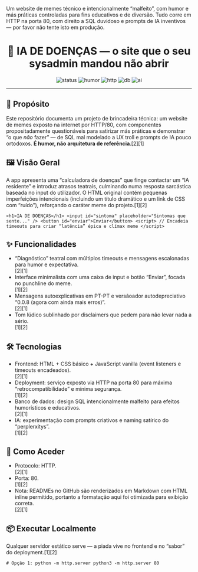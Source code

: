 Um website de memes técnico e intencionalmente “malfeito”, com humor e más práticas controladas para fins educativos e de diversão. Tudo corre em HTTP na porta 80, com direito a SQL duvidoso e prompts de IA inventivos — por favor não tente isto em produção.​

<h1 align="center">🧪 IA DE DOENÇAS — o site que o seu sysadmin mandou não abrir</h1> <p align="center"> <img alt="status" src="https://img.shields.io/badge/status-experimental-orange" /> <img alt="humor" src="https://img.shields.io/badge/humor-dark%20meme-9B59B6" /> <img alt="http" src="https://img.shields.io/badge/transport-HTTP%2F80-informational" /> <img alt="db" src="https://img.shields.io/badge/SQL-mal%20modelado-critical" /> <img alt="ai" src="https://img.shields.io/badge/IA-prompts%20criativos-blueviolet" /> </p> <hr> <h2>🎯 Propósito</h2> <p> Este repositório documenta um projeto de brincadeira técnica: um website de memes exposto na internet por HTTP/80, com componentes propositadamente questionáveis para satirizar más práticas e demonstrar “o que <i>não</i> fazer” — de SQL mal modelado a UX troll e prompts de IA pouco ortodoxos. <b>É humor, não arquitetura de referência</b>.[2][1] </p> <h2>🖼️ Visão Geral</h2> <p> A app apresenta uma “calculadora de doenças” que finge contactar um “IA residente” e introduz atrasos teatrais, culminando numa resposta sarcástica baseada no input do utilizador. O HTML original contém pequenas imperfeições intencionais (incluindo um título dramático e um link de CSS com “ruído”), reforçando o caráter meme do projeto.[1][2] </p> <pre><code>&lt;h1&gt;IA DE DOENÇAS&lt;/h1&gt; &lt;input id="sintoma" placeholder="Sintomas que sente..." /&gt; &lt;button id="enviar"&gt;Enviar&lt;/button&gt; &lt;script&gt; // Encadeia timeouts para criar “latência” épica e clímax meme &lt;/script&gt; </code></pre> <h2>✨ Funcionalidades</h2> <ul> <li>“Diagnóstico” teatral com múltiplos timeouts e mensagens escalonadas para humor e expectativa. </li>[2][1] <li>Interface minimalista com uma caixa de input e botão “Enviar”, focada no punchline do meme. </li>[1][2] <li>Mensagens autoexplicativas em PT-PT e versãoador autodepreciativo “0.0.8 (agora com ainda mais erros)”. </li>[2][1] <li>Tom lúdico sublinhado por disclaimers que pedem para não levar nada a sério. </li>[1][2] </ul> <h2>🛠️ Tecnologias</h2> <ul> <li>Frontend: HTML + CSS básico + JavaScript vanilla (event listeners e timeouts encadeados). </li>[2][1] <li>Deployment: serviço exposto via HTTP na porta 80 para máxima “retrocompatibilidade” e mínima segurança. </li>[1][2] <li>Banco de dados: design SQL intencionalmente malfeito para efeitos humorísticos e educativos. </li>[2][1] <li>IA: experimentação com prompts criativos e naming satírico do “perplerxitys”. </li>[1][2] </ul> <h2>🚀 Como Aceder</h2> <ul> <li>Protocolo: HTTP. </li>[2][1] <li>Porta: 80. </li>[1][2] <li>Nota: READMEs no GitHub são renderizados em Markdown com HTML inline permitido, portanto a formatação aqui foi otimizada para exibição correta. </li>[2][1] </ul> <h2>📦 Executar Localmente</h2> <p> Qualquer servidor estático serve — a piada vive no frontend e no “sabor” do deployment.[1][2] </p> <pre><code># Opção 1: python -m http.server python3 -m http.server 80
